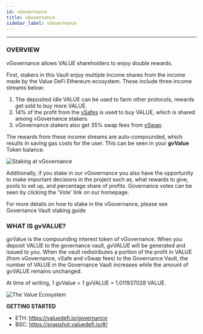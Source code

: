 ```yaml
---
id: vGovernance
title: vGovernance
sidebar_label: vGovernance
---
```


---

### OVERVIEW

vGovernance allows VALUE shareholders to enjoy double rewards.

First, stakers in this Vault enjoy multiple income shares from the income made by the Value DeFi Ethereum ecosystem. These include three income streams below:
1. The deposited idle VALUE can be used to farm other protocols, rewards get sold to buy more VALUE.
2. 14% of the profit from the [vSafes](vSafes) is used to buy VALUE, which is shared among vGovernance stakers.
3. vGovernance stakers also get 35% swap fees from [vSwap](vSwap).

The rewards from these income streams are auto-compounded, which results in saving gas costs for the user.  This can be seen in your **gvValue** Token balance.

![Staking at vGovernance](../img/staking-at-governance-vault.png)

Additionally, if you stake in our vGovernance you also have the opportunity to make important decisions in the project such as, what rewards to give, pools to set up, and percentage share of profits. Governance votes can be seen by clicking the 'Vote' link on our homepage.

For more details on how to stake in the vGovernance, please see Governance Vault staking guide

### WHAT IS gvVALUE?

gvValue is the compounding interest token of vGovernance. When you deposit VALUE to the governance vault, gvVALUE will be generated and issued to you. When the vault redistributes a portion of the profit in VALUE \(from vGovernance, vSafe and vSwap fees\) to the Governance Vault, the number of VALUE in the Governance Vault increases while the amount of gvVALUE remains unchanged.

At time of writing, 1 gvValue = 1 gvVALUE = 1.011937028 VALUE.

![The Value Ecosystem](../img/value-ecosystem.png)


**GETTING STARTED**
- ETH: https://valuedefi.io/governance
- BSC: https://snapshot.valuedefi.io/#/
